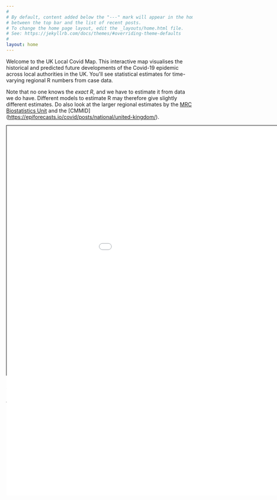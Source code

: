 ```yaml
---
#
# By default, content added below the "---" mark will appear in the home page
# between the top bar and the list of recent posts.
# To change the home page layout, edit the _layouts/home.html file.
# See: https://jekyllrb.com/docs/themes/#overriding-theme-defaults
#
layout: home
---
```




<style>
.map-container {
    position: relative;
    width: 1050px;
    height: 675px;
    overflow: visible;
    border: 1px solid black;
    margin: auto;
}
.map-frame{
    position: relative;
    /*
    This height value is a bit of a hack!
    It is there to let the search box overflow into the post
    Not sure what the correct thing to do in this case is
    */
    height: 1000px;
    width: 1100px;
    overflow: visible;
    margin: auto;
    border: 0;
}
</style>

<!-- This text is above the map. -->
Welcome to the UK Local Covid Map. 
This interactive map visualises the historical 
and predicted future developments of the Covid-19 epidemic
across local authorities in the UK.
You'll see statistical estimates for time-varying regional R numbers from case data.

Note that no one knows the *exact R*, and we have to estimate it from data we do have.
Different models to estimate R may therefore give slightly different estimates. Do also look at the larger regional estimates by the
[MRC Biostatistics Unit](https://www.mrc-bsu.cam.ac.uk/tackling-covid-19/nowcasting-and-forecasting-of-covid-19/) 
and the [CMMID] (https://epiforecasts.io/covid/posts/national/united-kingdom/).

<p>
<div class="map-container">
<iframe class="map-frame" src="{{ '/map.html' | prepend: site.baseurl}}" allow="fullscreen">
</iframe>
</div>
</p>

<!-- This text is below the map. -->
In the map, we write "Rt" instead of just "R". The "t" indicates "time". We do it because the number is not constant but can go up or down over time.
The map's future projections are made with the assumption that Rt stays fixed in the future.

Definitions for terms in the map: 
*   **Case** is an infected individual who has tested positive on the given date, 
under either Pillar 1 or Pillar 2 of the UK's testing strategy.
*   **Rt** denotes the reproduction number: how many secondary cases a single primary case will result in on average. 
**Rt** greater than 1 implies the size of the epidemic is increasing exponentially, and less than 1 means it is shrinking. 
*   **Cases (Per 100k)** denotes either the historical weekly reported number of cases under Pillars 1+2, normalised by population size, or the predicted number in the future weeks.
*   **P(Rt>1)** denotes the probability that Rt is larger than 1 given the observed case counts.

